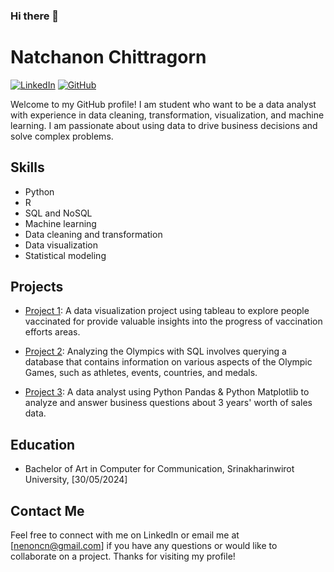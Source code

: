 ### Hi there 👋

# Natchanon Chittragorn
[![LinkedIn](https://img.shields.io/badge/-LinkedIn-blue?style=flat-square&logo=Linkedin&logoColor=white&link=https:www.linkedin.com/in)](https://www.linkedin.com/in/natchanon-chittragorn) [![GitHub](https://img.shields.io/badge/-GitHub-black?style=flat-square&logo=github&link=https:github.com)](https://github.com/NatchanonChittragorn/)

Welcome to my GitHub profile! I am student who want to be a data analyst with experience in data cleaning, transformation, visualization, and machine learning. I am passionate about using data to drive business decisions and solve complex problems.

## Skills
- Python
- R
- SQL and NoSQL
- Machine learning
- Data cleaning and transformation
- Data visualization
- Statistical modeling

## Projects
- [Project 1](https://github.com/NatchanonChittragorn/Global_Vaccien_Tracker_Dashboard/project-1): A data visualization project using tableau to explore people vaccinated for provide valuable insights into the progress of vaccination efforts areas.

- [Project 2](https://github.com/NatchanonChittragorn/Olympic-Analysis/project-2): Analyzing the Olympics with SQL involves querying a database that contains information on various aspects of the Olympic Games, such as athletes, events, countries, and medals.

- [Project 3](https://github.com/NatchanonChittragorn/Sales-Analysis/project-3): A data analyst using Python Pandas & Python Matplotlib to analyze and answer business questions about 3 years' worth of sales data.

## Education
- Bachelor of Art in Computer for Communication, Srinakharinwirot University, [30/05/2024]

## Contact Me
Feel free to connect with me on LinkedIn or email me at [nenoncn@gmail.com] if you have any questions or would like to collaborate on a project. Thanks for visiting my profile!


<!--
**NatchanonChittragorn/NatchanonChittragorn** is a ✨ _special_ ✨ repository because its `README.md` (this file) appears on your GitHub profile.

Here are some ideas to get you started:

- 🔭 I’m currently working on ...
- 🌱 I’m currently learning ...
- 👯 I’m looking to collaborate on ...
- 🤔 I’m looking for help with ...
- 💬 Ask me about ...
- 📫 How to reach me: ...
- 😄 Pronouns: ...
- ⚡ Fun fact: ...
-->
